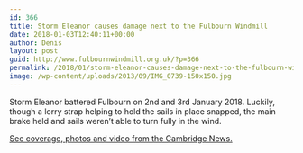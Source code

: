 ```yaml
---
id: 366
title: Storm Eleanor causes damage next to the Fulbourn Windmill
date: 2018-01-03T12:40:11+00:00
author: Denis
layout: post
guid: http://www.fulbournwindmill.org.uk/?p=366
permalink: /2018/01/storm-eleanor-causes-damage-next-to-the-fulbourn-windmill/
image: /wp-content/uploads/2013/09/IMG_0739-150x150.jpg
---
```

Storm Eleanor battered Fulbourn on 2nd and 3rd January 2018. Luckily, though a lorry strap helping to hold the sails in place snapped, the main brake held and sails weren&#8217;t able to turn fully in the wind.

[See coverage, photos and video from the Cambridge News.](http://www.cambridge-news.co.uk/news/cambridge-news/storm-eleanor-tree-fulbourn-windmill-14106865)

